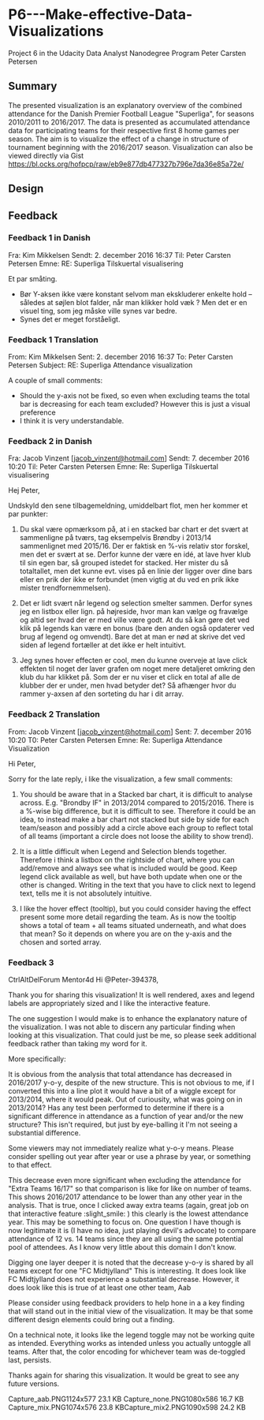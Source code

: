 # P6---Make-effective-Data-Visualizations
Project 6 in the Udacity Data Analyst Nanodegree Program
Peter Carsten Petersen

## Summary

The presented visualization is an explanatory overview of the combined attendance for the Danish Premier Football League "Superliga", for
seasons 2010/2011 to 2016/2017. The data is presented as accumulated attendance data for participating teams for their respective first 8 
home games per season. The aim is to visualize the effect of a change in structure of tournament beginning with the 2016/2017 season. 
Visualization can also be viewed directly via Gist https://bl.ocks.org/hofpcp/raw/eb9e877db477327b796e7da36e85a72e/

## Design



## Feedback

### Feedback 1 in Danish

Fra: Kim Mikkelsen
Sendt: 2. december 2016 16:37
Til: Peter Carsten Petersen
Emne: RE: Superliga Tilskuertal visualisering

Et par småting.
 
- Bør Y-aksen ikke være konstant selvom man ekskluderer enkelte hold – således at søjlen blot falder, når man klikker hold væk ? 
  Men det er en visuel ting, som jeg måske ville synes var bedre.
- Synes det er meget forståeligt.

### Feedback 1 Translation

From: Kim Mikkelsen
Sent: 2. december 2016 16:37
To: Peter Carsten Petersen
Subject: RE: Superliga Attendance visualization

A couple of small comments:

- Should the y-axis not be fixed, so even when excluding teams the total bar is decreasing for each team excluded? 
  However this is just a visual preference
- I think it is very understandable.

### Feedback 2 in Danish

Fra: Jacob Vinzent [jacob_vinzent@hotmail.com]
Sendt: 7. december 2016 10:20
Til: Peter Carsten Petersen
Emne: Re: Superliga Tilskuertal visualisering

Hej Peter,

Undskyld den sene tilbagemeldning, umiddelbart flot, men her kommer et par punkter:

1. Du skal være opmærksom på, at i en stacked bar chart er det svært at sammenligne på tværs, tag eksempelvis Brøndby i 2013/14 
sammenlignet med 2015/16. Der er faktisk en %-vis relativ stor forskel, men det er svært at se. Derfor kunne der være en idé, at lave 
hver klub til sin egen bar, så grouped istedet for stacked. Her mister du så totaltallet, men det kunne evt. vises på en linie der 
ligger over dine bars eller en prik der ikke er forbundet (men vigtig at du ved en prik ikke mister trendfornemmelsen).

2. Det er lidt svært når legend og selection smelter sammen. Derfor synes jeg en listbox eller lign. på højreside, hvor man kan vælge og 
fravælge og altid ser hvad der er med ville være godt. At du så kan gøre det ved klik på legends kan være en bonus (bare den anden også 
opdaterer ved brug af legend og omvendt). Bare det at man er nød at skrive det ved siden af legend fortæller at det ikke er helt 
intuitivt.

3. Jeg synes hover effecten er cool, men du kunne overveje at lave click effekten til noget der laver grafen om noget mere detaljeret 
omkring den klub du har klikket på. Som der er nu viser et click en total af alle de klubber der er under, men hvad betyder det? Så 
afhænger hvor du rammer y-axsen af den sorteting du har i dit array.


### Feedback 2 Translation

From: Jacob Vinzent [jacob_vinzent@hotmail.com]
Sent: 7. december 2016 10:20
T0: Peter Carsten Petersen
Emne: Re: Superliga Attendance Visualization

Hi Peter,

Sorry for the late reply, i like the visualization, a few small comments:

1. You should be aware that in a Stacked bar chart, it is difficult to analyse across. E.g. "Brondby IF" in 2013/2014 compared to 2015/2016. There is a %-wise big difference, but it is difficult to see. Therefore it could be an idea, to instead make a bar chart not stacked but side by side for each team/season and possibly add a circle above each group to reflect total of all teams (important a circle does not loose the ability to show trend). 

2. It is a little difficult when Legend and Selection blends together. Therefore i think a listbox on the rightside of chart, where you can add/remove and always see what is included would be good. Keep legend click available as well, but have both update when one or the other is changed. Writing in the text that you have to click next to legend text, tells me it is not absolutely intuitive.

3. I like the hover effect (tooltip), but you could consider having the effect present some more detail regarding the team. As is now the tooltip shows a total of team + all teams situated underneath, and what does that mean? So it depends on where you are on the y-axis and the chosen and sorted array.


### Feedback 3

CtrlAltDelForum Mentor4d
Hi @Peter-394378,

Thank you for sharing this visualization! It is well rendered, axes and legend labels are appropriately sized and I like the interactive feature.

The one suggestion I would make is to enhance the explanatory nature of the visualization. I was not able to discern any particular finding when looking at this visualization. That could just be me, so please seek additional feedback rather than taking my word for it.

More specifically:

It is obvious from the analysis that total attendance has decreased in 2016/2017 y-o-y, despite of the new structure.
This is not obvious to me, if I converted this into a line plot it would have a bit of a wiggle except for 2013/2014, where it would peak. Out of curiousity, what was going on in 2013/2014? Has any test been performed to determine if there is a significant difference in attendance as a function of year and/or the new structure? This isn't required, but just by eye-balling it I'm not seeing a substantial difference.

Some viewers may not immediately realize what y-o-y means. Please consider spelling out year after year or use a phrase by year, or something to that effect.

This decrease even more significant when excluding the attendance for "Extra Teams 16/17" so that comparison is like for like on number of teams. This shows 2016/2017 attendance to be lower than any other year in the analysis.
That is true, once I clicked away extra teams (again, great job on that interactive feature :slight_smile: ) this clearly is the lowest attendance year. This may be something to focus on. One question I have though is now legitimate it is (I have no idea, just playing devil's advocate) to compare attendance of 12 vs. 14 teams since they are all using the same potential pool of attendees. As I know very little about this domain I don't know.

Digging one layer deeper it is noted that the decrease y-o-y is shared by all teams except for one "FC Midtjylland"
This is interesting. It does look like FC Midtjylland does not experience a substantial decrease. However, it does look like this is true of at least one other team, Aab

Please consider using feedback providers to help hone in a a key finding that will stand out in the initial view of the visualization. It may be that some different design elements could bring out a finding.

On a technical note, it looks like the legend toggle may not be working quite as intended. Everything works as intended unless you actually untoggle all teams. After that, the color encoding for whichever team was de-toggled last, persists.

Thanks again for sharing this visualization. It would be great to see any future versions.

Capture_aab.PNG1124x577 23.1 KB
Capture_none.PNG1080x586 16.7 KB
Capture_mix.PNG1074x576 23.8 KBCapture_mix2.PNG1090x598 24.2 KB
